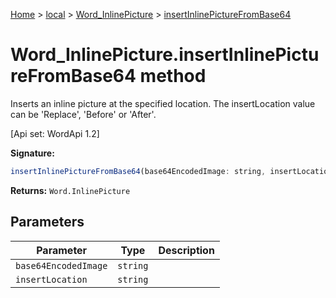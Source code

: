 [Home](./index) &gt; [local](local.md) &gt; [Word\_InlinePicture](local.word_inlinepicture.md) &gt; [insertInlinePictureFromBase64](local.word_inlinepicture.insertinlinepicturefrombase64.md)

# Word\_InlinePicture.insertInlinePictureFromBase64 method

Inserts an inline picture at the specified location. The insertLocation value can be 'Replace', 'Before' or 'After'. 

 \[Api set: WordApi 1.2\]

**Signature:**
```javascript
insertInlinePictureFromBase64(base64EncodedImage: string, insertLocation: string): Word.InlinePicture;
```
**Returns:** `Word.InlinePicture`

## Parameters

|  Parameter | Type | Description |
|  --- | --- | --- |
|  `base64EncodedImage` | `string` |  |
|  `insertLocation` | `string` |  |

